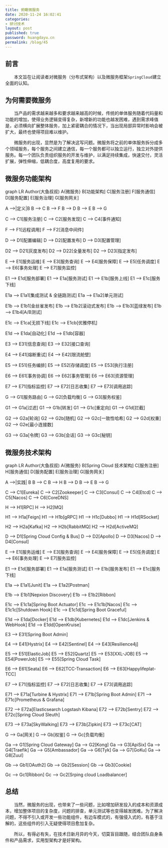 ```yaml
---
title: 俯瞰微服务
date: 2020-11-24 16:02:41
categories: 
- 研讨技术
layout: post
published: true
password: huangdayu.cn
permalink: /blog/45
---
```



## 前言

&emsp;&emsp;本文旨在让阅读者对微服务（分布式架构）以及微服务框架`SpringCloud`建立全面的认知。

<!-- more -->

## 为何需要微服务

&emsp;&emsp;当产品的需求越来越多和要求越来越高的时候，传统的单体服务随着代码量和功能的增加，使得业务逻辑变得复杂，新增新的功能也越发困难，遇到需求峰值是，必须横向扩展整体服务，加上紧密耦合的情况下，当出现局部异常时影响会被扩大，最终也使得项目难以维护。

&emsp;&emsp;微服务的出现，显然是为了解决这写问题。微服务将之前的单体服务拆分成多个领域服务，每个服务之间建立通信，每一个服务都可以独立运行，独立对外提供服务。每一个团队负责组织服务的开发与维护，以满足持续集成，快速交付，灵活扩展，弹性伸缩，低耦合度，高度复用的要求。

## 微服务功能架构

<script src="https://cdn.jsdelivr.net/npm/mermaid/dist/mermaid.min.js"></script>
<script>mermaid.initialize({startOnLoad:true});</script>

<div class="mermaid">

graph LR
Author(大鱼叔叔)
A{微服务}
B[功能架构]
C[服务注册]
F[服务通信]
D[服务配置]
E[服务治理]
G[服务网关]


A -->|定义|B
B --> C
B --> F
B --> D
B --> E
B --> G


C --> C1[服务注册]
C --> C2[服务发现]
C --> C4[事件通知]

F --> F1[远程调用]
F --> F2[消息中间件]

D --> D1[配置编辑]
D --> D2[配置发布]
D --> D3[配置管理]

D2 --> D21[灰度发布]
D2 --> D22[全量发布]
D2 --> D23[指定发布]

E --> E1[服务运维]
E --> E3[服务查询]
E --> E4[服务保障]
E --> E5[任务调度]
E --> E6[事务处理]
E --> E7[服务监控]

E1 --> E1d[服务部署]
E1 --> E1a[服务测试]
E1 --> E1b[服务上线]
E1 --> E1c[服务下线]

E1a --> E1a1[集成测试 & 全链路测试]
E1a --> E1a2[单元测试]

E1b --> E1b1[金丝雀发布]
E1b --> E1b2[滚动式发布]
E1b --> E1b3[蓝绿发布]
E1b --> E1b4[A/B测试]

E1c --> E1ca[无损下线]
E1c --> E1cb[优雅停机]

E1d --> E1da[自动化]
E1d --> E1db[容器]

E3 --> E31[信息查询]
E3 --> E32[接口查询]

E4 --> E41[熔断重试]
E4 --> E42[限流舱壁]

E5 --> E51[任务编排]
E5 --> E52[存储调度]
E5 --> E53[执行注册]

E6 --> E61[事务协调]
E6 --> E62[事务管理]
E6 --> E63[资源管理]

E7 --> E71[指标监控]
E7 --> E72[日志收集]
E7 --> E73[调用追踪]

G --> G1[服务路由]
G --> G2[负载均衡]
G --> G3[服务权鉴]

G1 --> G1a[过滤]
G1 --> G1b[转发]
G1 --> G1c[重定向] 
G1 --> G1d[拦截] 

G2 --> G2a[轮询]
G2 --> G2b[随机]
G2 --> G2c[一致性哈希]
G2 --> G2d[权重]
G2 --> G2e[最小连接数]

G3 --> G3a[令牌]
G3 --> G3b[会话]
G3 --> G3c[秘钥] 

</div>

## 微服务技术架构

<div class="mermaid">

graph LR
Author(大鱼叔叔)
A{微服务}
B[Spring Cloud 技术架构]
C[服务注册]
H[服务通信]
D[服务配置]
E[服务治理]
G[服务网关]



A -->|实践| B
B --> C
B --> H
B --> D
B --> E
B --> G


C --> C1[Eureka]
C --> C2[Zookeeper]
C --> C3[Consul]
C --> C4[Etcd]
C --> C5[Nacos]
C --> C6[CoreDNS]

H --> H1[RPC]
H --> H2[MQ]

H1 --> H1a[Feign]
H1 --> H1b[gRPC]
H1 --> H1c[Dubbo]
H1 --> H1d[RSocket]

H2 --> H2a[Kafka]
H2 --> H2b[RabbitMQ]
H2 --> H2d[ActiveMQ]

D --> D1[Spring Cloud Config & Bus]
D --> D2[Apollo]
D --> D3[Nacos]
D --> D4[Consul]


E --> E1[服务运维]
E --> E3[服务查询]
E --> E4[服务保障]
E --> E5[任务调度]
E --> E6[事务处理]
E --> E7[服务监控]

E1 --> E1d[服务部署]
E1 --> E1a[服务测试]
E1 --> E1b[服务发布]
E1 --> E1c[服务下线]

E1a --> E1a1[Junit]
E1a --> E1a2[Postman]

E1b --> E1b1[Nepxion Discovery]
E1b --> E1b2[Ribbon]


E1c --> E1c1a[Spring Boot Actuator]
E1c --> E1c1b[Nacos]
E1c --> E1c1c[Shutdown Hook]
E1c --> E1c1d[Spring Boot Graceful]

E1d --> E1da[Docker]
E1d --> E1db[Kubernetes]
E1d --> E1dc[Jenkins & WebHook]
E1d --> E1dd[OpenKruise]

E3 --> E31[Spring Boot Admin]

E4 --> E41[Hystrix]
E4 --> E42[Sentinel]
E4 --> E43[Resilience4j]

E5 --> E51[ElasticJob]
E5 --> E52[Quartz]
E5 --> E53[XXL-JOB]
E5 --> E54[PowerJob]
E5 --> E55[Spring Cloud Task]

E6 --> E61[Seata]
E6 --> E62[TCC-Transaction]
E6 --> E63[Happylifeplat-TCC]

E7 --> E71[指标监控]
E7 --> E72[日志收集]
E7 --> E73[调用追踪]


E71 --> E71a[Turbine & Hystrix]
E71 --> E71b[Spring Boot Admin]
E71 --> E71c[Prometheus & Grafana]

E72 --> E72a[Elasticsearch Logstash Kibana]
E72 --> E72b[Sentry]
E72 --> E72c[Spring Cloud Sleuth]

E73 --> E73a[SkyWalking]
E73 --> E73b[Zipkin]
E73 --> E73c[CAT]

G --> Ga[网关]
G --> Gb[权鉴]
G --> Gc[负载均衡]

Ga --> G1[Spring Cloud Gateway]
Ga --> G2[Kong]
Ga --> G3[ApiSix]
Ga --> G4[Traefik]
Ga --> G5[Ambassador]
Ga --> G6[Tyk]
Ga --> G7[GoKu]
Ga --> G8[Zuul]


Gb --> Gb1[OAuth2]
Gb --> Gb2[Session]
Gb --> Gb3[Cookie] 

Gc --> Gc1[Ribbon]
Gc --> Gc2[Srping cloud Loadbalancer]

</div>

## 总结

&emsp;&emsp;当然，微服务的出现，也带来了一些问题，比如增加研发投入的成本和资源成本，增加整体项目的复杂度，问题的排查，单元测试等也变得越发困难。为了解决问题，不得不引入或开发一些功能组件，有边车模式的，有强侵入式的，有基于注解的，这些组件的引入无疑使得项目愈加复杂。

&emsp;&emsp;所以，有得必有失，在技术日新月异的今天，切莫盲目跟随，结合团队自身条件和产品需求，实用型架构才是好架构。
